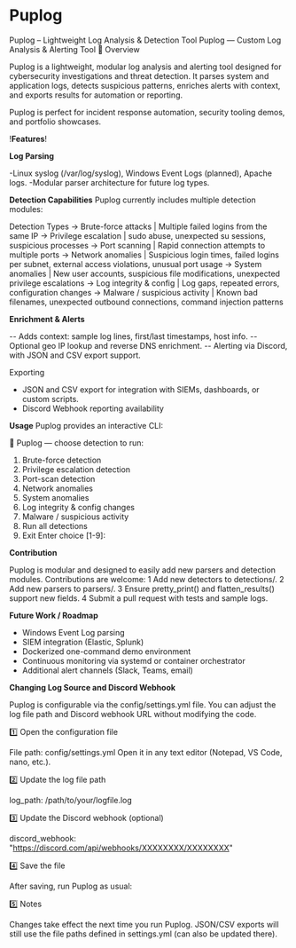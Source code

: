 # Puplog
Puplog – Lightweight Log Analysis &amp; Detection Tool
Puplog — Custom Log Analysis & Alerting Tool 🐶
Overview

Puplog is a lightweight, modular log analysis and alerting tool designed for cybersecurity investigations and threat detection. It parses system and application logs, detects suspicious patterns, enriches alerts with context, and exports results for automation or reporting.

Puplog is perfect for incident response automation, security tooling demos, and portfolio showcases.

!**Features**!

**Log Parsing**

-Linux syslog (/var/log/syslog), Windows Event Logs (planned), Apache logs.
-Modular parser architecture for future log types.

**Detection Capabilities**
Puplog currently includes multiple detection modules:

Detection Types
-> Brute-force attacks	          | Multiple failed logins from the same IP
-> Privilege escalation           | sudo abuse, unexpected su sessions, suspicious processes
-> Port scanning	                | Rapid connection attempts to multiple ports
-> Network anomalies	            | Suspicious login times, failed logins per subnet, external access violations, unusual port usage
-> System anomalies	              | New user accounts, suspicious file modifications, unexpected privilege escalations
-> Log integrity & config         | Log gaps, repeated errors, configuration changes
-> Malware / suspicious activity	| Known bad filenames, unexpected outbound connections, command injection patterns

**Enrichment & Alerts**

-- Adds context: sample log lines, first/last timestamps, host info.
-- Optional geo IP lookup and reverse DNS enrichment.
-- Alerting via Discord, with JSON and CSV export support.

Exporting
- JSON and CSV export for integration with SIEMs, dashboards, or custom scripts.
- Discord Webhook reporting availability

**Usage**
Puplog provides an interactive CLI:

🐶 Puplog — choose detection to run:
1) Brute-force detection
2) Privilege escalation detection
3) Port-scan detection
4) Network anomalies
5) System anomalies
6) Log integrity & config changes
7) Malware / suspicious activity
8) Run all detections
9) Exit
Enter choice [1-9]:


**Contribution**

Puplog is modular and designed to easily add new parsers and detection modules. Contributions are welcome:
1 Add new detectors to detections/.
2 Add new parsers to parsers/.
3 Ensure pretty_print() and flatten_results() support new fields.
4 Submit a pull request with tests and sample logs.

**Future Work / Roadmap**

- Windows Event Log parsing
- SIEM integration (Elastic, Splunk)
- Dockerized one-command demo environment
- Continuous monitoring via systemd or container orchestrator
- Additional alert channels (Slack, Teams, email)

**Changing Log Source and Discord Webhook**

Puplog is configurable via the config/settings.yml file. You can adjust the log file path and Discord webhook URL without modifying the code.

1️⃣ Open the configuration file

File path: config/settings.yml
Open it in any text editor (Notepad, VS Code, nano, etc.).

2️⃣ Update the log file path

log_path: /path/to/your/logfile.log

3️⃣ Update the Discord webhook (optional)

discord_webhook: "https://discord.com/api/webhooks/XXXXXXXX/XXXXXXXX"

4️⃣ Save the file

After saving, run Puplog as usual:

5️⃣ Notes

Changes take effect the next time you run Puplog.
JSON/CSV exports will still use the file paths defined in settings.yml (can also be updated there).
